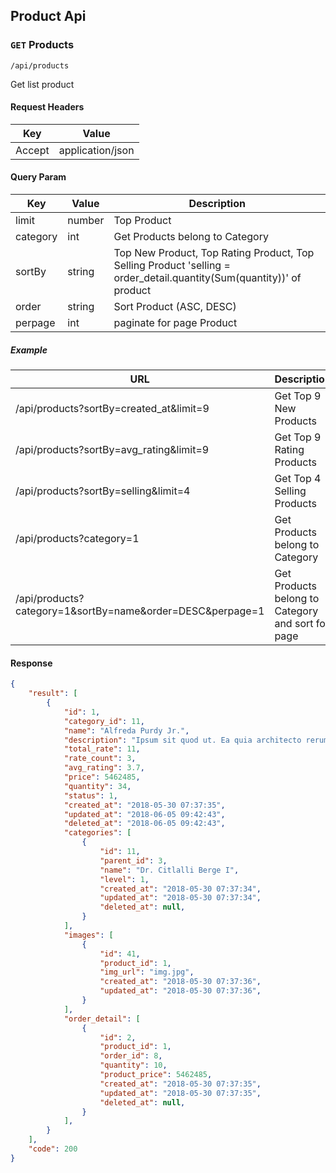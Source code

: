 ## Product Api

### `GET` Products
```
/api/products
```
Get list product
#### Request Headers
| Key | Value | 
|---|---|
|Accept|application/json

#### Query Param
| Key | Value | Description |
|---|---|---|
| limit | number | Top Product |
| category | int | Get Products belong to Category |
| sortBy | string | Top New Product, Top Rating Product, Top Selling Product 'selling = order_detail.quantity(Sum(quantity))' of product |
| order | string | Sort Product (ASC, DESC) |
| perpage | int | paginate for page Product |

##### Example
| URL | Description |
|---|---|
| /api/products?sortBy=created_at&limit=9 | Get Top 9 New Products |
| /api/products?sortBy=avg_rating&limit=9 | Get Top 9 Rating Products |
| /api/products?sortBy=selling&limit=4 | Get Top 4 Selling Products |
| /api/products?category=1 | Get Products belong to Category  |
| /api/products?category=1&sortBy=name&order=DESC&perpage=1 | Get Products belong to Category and sort for page |

#### Response
```json
{
    "result": [
        {
            "id": 1,
            "category_id": 11,
            "name": "Alfreda Purdy Jr.",
            "description": "Ipsum sit quod ut. Ea quia architecto rerum consequatur. Hic delectus consequuntur eligendi. Repudiandae consectetur assumenda corrupti sunt nisi. Quidem numquam consequatur dignissimos velit ut quis nemo. Fugiat voluptatem delectus voluptas in. Magni aperiam aut aut ut a. Debitis sunt quod ut minus recusandae rem et. Officiis consequatur error officiis animi consequuntur qui architecto. Voluptas a expedita voluptatibus quam dolores inventore quidem modi.",
            "total_rate": 11,
            "rate_count": 3,
            "avg_rating": 3.7,
            "price": 5462485,
            "quantity": 34,
            "status": 1,
            "created_at": "2018-05-30 07:37:35",
            "updated_at": "2018-06-05 09:42:43",
            "deleted_at": "2018-06-05 09:42:43",
            "categories": [
                {
                    "id": 11,
                    "parent_id": 3,
                    "name": "Dr. Citlalli Berge I",
                    "level": 1,
                    "created_at": "2018-05-30 07:37:34",
                    "updated_at": "2018-05-30 07:37:34",
                    "deleted_at": null,
                }
            ],
            "images": [
                {
                    "id": 41,
                    "product_id": 1,
                    "img_url": "img.jpg",
                    "created_at": "2018-05-30 07:37:36",
                    "updated_at": "2018-05-30 07:37:36",
                }
            ],
            "order_detail": [
                {
                    "id": 2,
                    "product_id": 1,
                    "order_id": 8,
                    "quantity": 10,
                    "product_price": 5462485,
                    "created_at": "2018-05-30 07:37:35",
                    "updated_at": "2018-05-30 07:37:35",
                    "deleted_at": null,
                }
            ],
        }
    ],
    "code": 200
}
```

